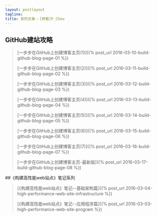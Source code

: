 ```yaml
---
layout: postlayout
tagline:
title: 系列文章--[转载]P_Chou
---
```

## GitHub建站攻略

> [一步步在GitHub上创建博客主页(1)]({% post_url 2016-03-10-build-github-blog-page-01 %})
>
> [一步步在GitHub上创建博客主页(2)]({% post_url 2016-03-11-build-github-blog-page-02 %})
>                                                  
> [一步步在GitHub上创建博客主页(3)]({% post_url 2016-03-12-build-github-blog-page-03 %})
>                                                  
> [一步步在GitHub上创建博客主页(4)]({% post_url 2016-03-13-build-github-blog-page-04 %})
>                                                  
> [一步步在GitHub上创建博客主页(5)]({% post_url 2016-03-14-build-github-blog-page-05 %})
>                                                  
> [一步步在GitHub上创建博客主页(6)]({% post_url 2016-03-15-build-github-blog-page-06 %})
>                                                  
> [一步步在GitHub上创建博客主页(7)]({% post_url 2016-03-16-build-github-blog-page-07 %})
>
> [一步步在GitHub上创建博客主页-最新版]({% post_url 2016-03-17-build-github-blog-page-08 %})


##《构建高性能web站点》笔记系列

> [《构建高性能web站点》笔记--基础架构篇]({% post_url 2016-03-04-high-performance-web-site-infrastructure %})
>
> [《构建高性能web站点》笔记--应用程序篇]({% post_url 2016-03-03-high-performance-web-site-program %})